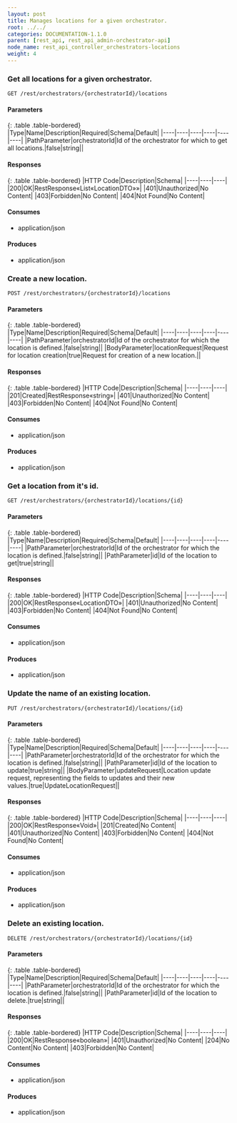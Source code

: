 ```yaml
---
layout: post
title: Manages locations for a given orchestrator.
root: ../../
categories: DOCUMENTATION-1.1.0
parent: [rest_api, rest_api_admin-orchestrator-api]
node_name: rest_api_controller_orchestrators-locations
weight: 4
---
```


### Get all locations for a given orchestrator.
```
GET /rest/orchestrators/{orchestratorId}/locations
```

#### Parameters

{: .table .table-bordered}
|Type|Name|Description|Required|Schema|Default|
|----|----|----|----|----|----|
|PathParameter|orchestratorId|Id of the orchestrator for which to get all locations.|false|string||


#### Responses

{: .table .table-bordered}
|HTTP Code|Description|Schema|
|----|----|----|
|200|OK|RestResponse«List«LocationDTO»»|
|401|Unauthorized|No Content|
|403|Forbidden|No Content|
|404|Not Found|No Content|


#### Consumes

* application/json

#### Produces

* application/json

### Create a new location.
```
POST /rest/orchestrators/{orchestratorId}/locations
```

#### Parameters

{: .table .table-bordered}
|Type|Name|Description|Required|Schema|Default|
|----|----|----|----|----|----|
|PathParameter|orchestratorId|Id of the orchestrator for which the location is defined.|false|string||
|BodyParameter|locationRequest|Request for location creation|true|Request for creation of a new location.||


#### Responses

{: .table .table-bordered}
|HTTP Code|Description|Schema|
|----|----|----|
|201|Created|RestResponse«string»|
|401|Unauthorized|No Content|
|403|Forbidden|No Content|
|404|Not Found|No Content|


#### Consumes

* application/json

#### Produces

* application/json

### Get a location from it's id.
```
GET /rest/orchestrators/{orchestratorId}/locations/{id}
```

#### Parameters

{: .table .table-bordered}
|Type|Name|Description|Required|Schema|Default|
|----|----|----|----|----|----|
|PathParameter|orchestratorId|Id of the orchestrator for which the location is defined.|false|string||
|PathParameter|id|Id of the location to get|true|string||


#### Responses

{: .table .table-bordered}
|HTTP Code|Description|Schema|
|----|----|----|
|200|OK|RestResponse«LocationDTO»|
|401|Unauthorized|No Content|
|403|Forbidden|No Content|
|404|Not Found|No Content|


#### Consumes

* application/json

#### Produces

* application/json

### Update the name of an existing location.
```
PUT /rest/orchestrators/{orchestratorId}/locations/{id}
```

#### Parameters

{: .table .table-bordered}
|Type|Name|Description|Required|Schema|Default|
|----|----|----|----|----|----|
|PathParameter|orchestratorId|Id of the orchestrator for which the location is defined.|false|string||
|PathParameter|id|Id of the location to update|true|string||
|BodyParameter|updateRequest|Location update request, representing the fields to updates and their new values.|true|UpdateLocationRequest||


#### Responses

{: .table .table-bordered}
|HTTP Code|Description|Schema|
|----|----|----|
|200|OK|RestResponse«Void»|
|201|Created|No Content|
|401|Unauthorized|No Content|
|403|Forbidden|No Content|
|404|Not Found|No Content|


#### Consumes

* application/json

#### Produces

* application/json

### Delete an existing location.
```
DELETE /rest/orchestrators/{orchestratorId}/locations/{id}
```

#### Parameters

{: .table .table-bordered}
|Type|Name|Description|Required|Schema|Default|
|----|----|----|----|----|----|
|PathParameter|orchestratorId|Id of the orchestrator for which the location is defined.|false|string||
|PathParameter|id|Id of the location to delete.|true|string||


#### Responses

{: .table .table-bordered}
|HTTP Code|Description|Schema|
|----|----|----|
|200|OK|RestResponse«boolean»|
|401|Unauthorized|No Content|
|204|No Content|No Content|
|403|Forbidden|No Content|


#### Consumes

* application/json

#### Produces

* application/json

